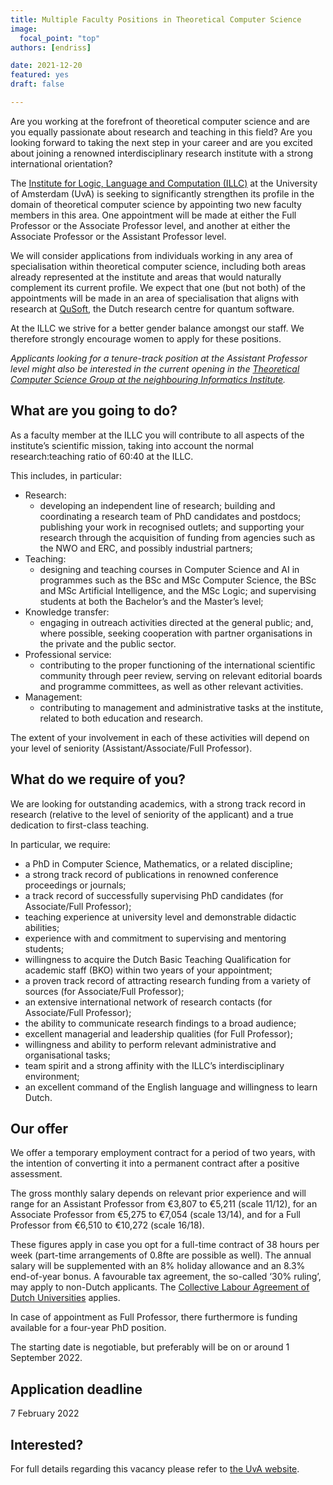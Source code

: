 ```yaml
---
title: Multiple Faculty Positions in Theoretical Computer Science
image:
  focal_point: "top"
authors: [endriss]

date: 2021-12-20
featured: yes
draft: false

---
```


Are you working at the forefront of theoretical computer science and are you equally passionate about research and teaching in this field? Are you looking forward to taking the next step in your career and are you excited about joining a renowned interdisciplinary research institute with a strong international orientation?
<!--more-->


The [Institute for Logic, Language and Computation (ILLC)](https://www.illc.uva.nl/) at the University of Amsterdam (UvA) is seeking to significantly strengthen its profile in the domain of theoretical computer science by appointing two new faculty members in this area. One appointment will be made at either the Full Professor or the Associate Professor level, and another at either the Associate Professor or the Assistant Professor level.

We will consider applications from individuals working in any area of specialisation within theoretical computer science, including both areas already represented at the institute and areas that would naturally complement its current profile. We expect that one (but not both) of the appointments will be made in an area of specialisation that aligns with research at [QuSoft](https://qusoft.org/), the Dutch research centre for quantum software.

At the ILLC we strive for a better gender balance amongst our staff. We therefore strongly encourage women to apply for these positions.

*Applicants looking for a tenure-track position at the Assistant Professor level might also be interested in the current opening in the [Theoretical Computer Science Group at the neighbouring Informatics Institute](https://vacatures.uva.nl/UvA/job/Tenure-Track-Position-in-Theoretical-Computer-Science/737970202/).*


## What are you going to do?
As a faculty member at the ILLC you will contribute to all aspects of the institute’s scientific mission, taking into account the normal research:teaching ratio of 60:40 at the ILLC.

This includes, in particular:
- Research:
  * developing an independent line of research; building and coordinating a research team of PhD candidates and postdocs; publishing your work in recognised outlets; and supporting your research through the acquisition of funding from agencies such as the NWO and ERC, and possibly industrial partners;
- Teaching:
  * designing and teaching courses in Computer Science and AI in programmes such as the BSc and MSc Computer Science, the BSc and MSc Artificial Intelligence, and the MSc Logic; and supervising students at both the Bachelor’s and the Master’s level;
- Knowledge transfer:
  * engaging in outreach activities directed at the general public; and, where possible, seeking cooperation with partner organisations in the private and the public sector.
- Professional service:
  * contributing to the proper functioning of the international scientific community through peer review, serving on relevant editorial boards and programme committees, as well as other relevant activities.
- Management:
  * contributing to management and administrative tasks at the institute, related to both education and research.

The extent of your involvement in each of these activities will depend on your level of seniority (Assistant/Associate/Full Professor).


## What do we require of you?
We are looking for outstanding academics, with a strong track record in research (relative to the level of seniority of the applicant) and a true dedication to first-class teaching.



In particular, we require:
- a PhD in Computer Science, Mathematics, or a related discipline;
- a strong track record of publications in renowned conference proceedings or journals;
- a track record of successfully supervising PhD candidates (for Associate/Full Professor);
- teaching experience at university level and demonstrable didactic abilities;
- experience with and commitment to supervising and mentoring students;
- willingness to acquire the Dutch Basic Teaching Qualification for academic staff (BKO) within two years of your appointment;
- a proven track record of attracting research funding from a variety of sources (for Associate/Full Professor);
- an extensive international network of research contacts (for Associate/Full Professor);
- the ability to communicate research findings to a broad audience;
- excellent managerial and leadership qualities (for Full Professor);
- willingness and ability to perform relevant administrative and organisational tasks;
- team spirit and a strong affinity with the ILLC’s interdisciplinary environment;
- an excellent command of the English language and willingness to learn Dutch.


## Our offer
We offer a temporary employment contract for a period of two years, with the intention of converting it into a permanent contract after a positive assessment.

The gross monthly salary depends on relevant prior experience and will range for an Assistant Professor from €3,807 to €5,211 (scale 11/12), for an Associate Professor from €5,275 to €7,054 (scale 13/14), and for a Full Professor from €6,510 to €10,272 (scale 16/18).

These figures apply in case you opt for a full-time contract of 38 hours per week (part-time arrangements of 0.8fte are possible as well). The annual salary will be supplemented with an 8% holiday allowance and an 8.3% end-of-year bonus. A favourable tax agreement, the so-called ‘30% ruling’, may apply to non-Dutch applicants. The [Collective Labour Agreement of Dutch Universities](https://www.universiteitenvannederland.nl/en/cao) applies.

In case of appointment as Full Professor, there furthermore is funding available for a four-year PhD position.

The starting date is negotiable, but preferably will be on or around 1 September 2022.

## Application deadline
7 February 2022

## Interested?
For full details regarding this vacancy please refer to [the UvA website](https://vacatures.uva.nl/UvA/job/Faculty-Positions-in-Theoretical-Computer-Science/737826402/).
